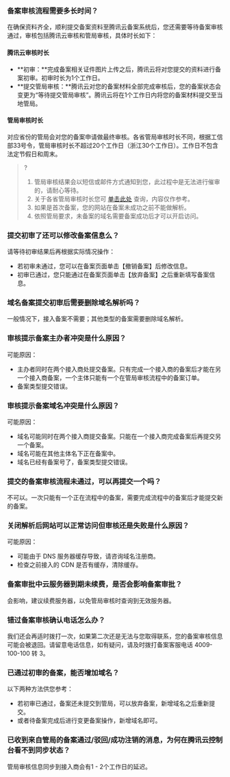 ### 备案审核流程需要多长时间？

在确保资料齐全，顺利提交备案资料至腾讯云备案系统后，您还需要等待备案审核通过，审核包括腾讯云审核和管局审核，具体时长如下：

#### 腾讯云审核时长

- **初审：**完成备案相关证件图片上传之后，腾讯云将对您提交的资料进行备案初审。初审时长为1个工作日。
- **提交管局审核：**腾讯云对您的备案材料全部完成审核后，您的备案状态会变更为“等待提交管局审核”。腾讯云将在1个工作日内将您的备案材料提交至当地管局。 

#### 管局审核时长

对应省份的管局会对您的备案申请做最终审核。各省管局审核时长不同，根据工信部33号令，管局审核时长不超过20个工作日（浙江30个工作日）。工作日不包含法定节假日和周末。

>? 
> 1. 管局审核结果会以短信或邮件方式通知到您，此过程中是无法进行催审的，请耐心等待。
> 2. 关于各省管局审核时长您可 [单击此处](http://bbs.qcloud.com/thread-20191-1-1.html?_ga=1.178748832.523657676.1528277080) 查询，内容仅作参考。
> 3. 如果是首次备案，您的网站在备案未成功之前不能做解析。
> 4. 依照管局要求，未备案的域名需要备案成功后才可以开启访问。


### 提交初审了还可以修改备案信息么？

请等待初审结果后再根据实际情况操作：
- 若初审未通过，您可以在备案页面单击【撤销备案】后修改信息。
- 初审已通过，您只能通过在备案页面单击【放弃备案】之后重新填写备案信息。 

### 域名备案提交初审后需要删除域名解析吗？

一般情况下，接入备案不需要；其他类型的备案需要删除域名解析。

### 审核提示备案主办者冲突是什么原因？

可能原因：
- 主办者同时在两个接入商处提交备案。只有完成一个接入商的备案后才能在另一个接入商备案，一个主体只能有一个在管局审核流程中的备案订单。
- 备案类型提交错误。

### 审核提示备案域名冲突是什么原因？

可能原因：
- 域名可能同时在两个接入商提交备案。只能在一个接入商完成备案后再提交另一个备案。
- 域名可能在其他主体名下正在备案中。
- 域名已经有备案号了，备案类型提交错误。

### 提交的备案审核流程未通过，可以再提交一个吗？

不可以。一次只能有一个正在流程中的备案，需要完成流程中的备案后才能提交新的备案。 

### 关闭解析后网站可以正常访问但审核还是失败是什么原因？

可能原因：
- 可能由于 DNS 服务器缓存导致，请咨询域名注册商。 
- 检查之前接入的 CDN 是否有缓存，清除缓存。 

### 备案审批中云服务器到期未续费，是否会影响备案审批？

会影响，建议续费服务器，以免管局审核时查询到无效服务器。 

### 错过备案审核确认电话怎么办？

我们还会再适时拨打一次，如果第二次还是无法与您取得联系，您的备案审核信息可能会被退回。请留意电话信息，如有疑问，请及时拨打备案客服电话 4009-100-100 转 3。 

### 已通过初审的备案，能否增加域名？

以下两种方法供您参考：
- 若初审已通过，备案还未提交到管局，可以放弃备案，新增域名之后重新提交。
- 或者待备案完成后进行变更备案操作，新增域名即可。 

### 已收到来自管局的备案通过/驳回/成功注销的消息，为何在腾讯云控制台看不到同步状态？

管局审核信息同步到接入商会有1 - 2个工作日的延迟。 
